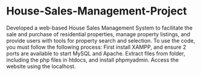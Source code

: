 # House-Sales-Management-Project
Developed a web-based House Sales Management System to facilitate the sale and purchase of residential properties, manage property listings, and provide users with tools for property search and selection.
To use the code, you must follow the following process: First install XAMPP, and ensure 2 ports are available to start MySQL and Apache. Extract files from folder, including the php files in htdocs, and install phpmyadmin. Access the website using the localhost.
